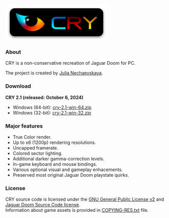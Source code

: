 ![](https://raw.githubusercontent.com/JNechaevsky/jnechaevsky.github.io/main/cry/cry-logo-dw.png)
### About
CRY is a non-conservative recreation of Jaguar Doom for PC.

The project is created by [Julia Nechaevskaya](mailto:julia.nechaevskaya@live.com).

### Download

**CRY 2.1 (released: October 6, 2024)**
* Windows (64-bit): [cry-2.1-win-64.zip](https://github.com/JNechaevsky/CRY/releases/download/2.1/cry-2.1-win-64.zip)
* Windows (32-bit): [cry-2.1-win-32.zip](https://github.com/JNechaevsky/CRY/releases/download/2.1/cry-2.1-win-32.zip)

### Major features

* True Color render.
* Up to x6 (1200p) rendering resolutions.
* Uncapped framerate.
* Colored sector lighting.
* Additional darker gamma-correction levels.
* In-game keyboard and mouse bindings.
* Various optional visual and gameplay enhacements.
* Preserved most original Jaguar Doom playstate quirks.

### License

CRY source code is licensed under the [GNU General Public License v2](https://github.com/JNechaevsky/yaguar-doom/blob/main/COPYING.txt) and [Jaguar Doom Source Code license](https://github.com/JNechaevsky/yaguar-doom/blob/main/COPYING-JAG.txt).
<br>Information about game assets is provided in [COPYING-RES.txt](https://github.com/JNechaevsky/yaguar-doom/blob/main/COPYING-RES.txt) file.
